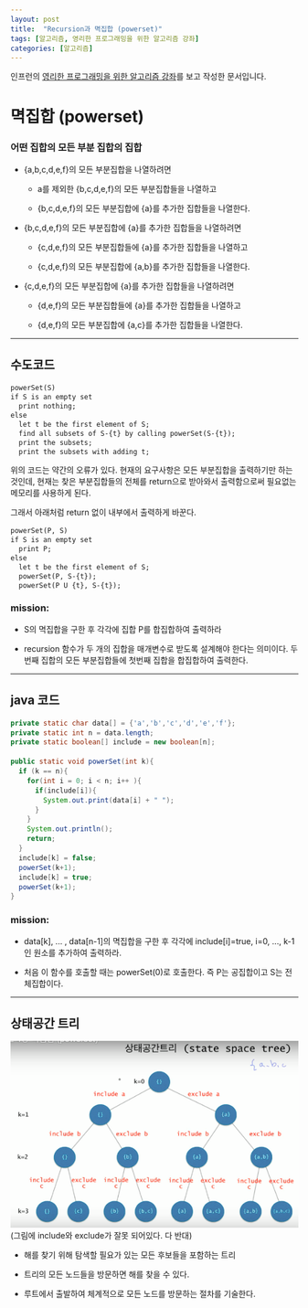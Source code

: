 ```yaml
---
layout: post
title:  "Recursion과 멱집합 (powerset)"
tags: [알고리즘, 영리한 프로그래밍을 위한 알고리즘 강좌]
categories: [알고리즘]
---
```


인프런의 [영리한 프로그래밍을 위한 알고리즘 강좌](https://www.inflearn.com/course/%EC%95%8C%EA%B3%A0%EB%A6%AC%EC%A6%98-%EA%B0%95%EC%A2%8C/)를 보고 작성한 문서입니다.

멱집합 (powerset)
==================================

### 어떤 집합의 모든 부분 집합의 집합

- {a,b,c,d,e,f}의 모든 부분집합을 나열하려면  

  - a를 제외한 {b,c,d,e,f}의 모든 부분집합들을 나열하고  

  - {b,c,d,e,f}의 모든 부분집합에 {a}를 추가한 집합들을 나열한다.  

- {b,c,d,e,f}의 모든 부분집합에 {a}를 추가한 집합들을 나열하려면  

  - {c,d,e,f}의 모든 부분집합들에 {a}를 추가한 집합들을 나열하고  

  - {c,d,e,f}의 모든 부분집합에 {a,b}를 추가한 집합들을 나열한다.  

- {c,d,e,f}의 모든 부분집합에 {a}를 추가한 집합들을 나열하려면  

  - {d,e,f}의 모든 부분집합들에 {a}를 추가한 집합들을 나열하고  

  - {d,e,f}의 모든 부분집합에 {a,c}를 추가한 집합들을 나열한다.  

---

수도코드
------

```
powerSet(S)
if S is an empty set
  print nothing;
else
  let t be the first element of S;
  find all subsets of S-{t} by calling powerSet(S-{t});
  print the subsets;
  print the subsets with adding t;

```

위의 코드는 약간의 오류가 있다. 현재의 요구사항은 모든 부분집합을 출력하기만 하는 것인데, 현재는 찾은 부분집합들의 전체를 return으로 받아와서 출력함으로써 필요없는 메모리를 사용하게 된다.  

그래서 아래처럼 return 없이 내부에서 출력하게 바꾼다.

```
powerSet(P, S)
if S is an empty set
  print P;
else
  let t be the first element of S;
  powerSet(P, S-{t});
  powerSet(P U {t}, S-{t});
```

### mission:

- S의 멱집합을 구한 후 각각에 집합 P를 합집합하여 출력하라

- recursion 함수가 두 개의 집합을 매개변수로 받도록 설계해야 한다는 의미이다. 두 번째 집합의 모든 부분집합들에 첫번째 집합을 합집합하여 출력한다.

---

java 코드  
--------

```java
private static char data[] = {'a','b','c','d','e','f'};  
private static int n = data.length;
private static boolean[] include = new boolean[n];

public static void powerSet(int k){
  if (k == n){
    for(int i = 0; i < n; i++ ){
      if(include[i]){
        System.out.print(data[i] + " ");
      }
    }
    System.out.println();
    return;
  }
  include[k] = false;
  powerSet(k+1);
  include[k] = true;
  powerSet(k+1);
}
```

### mission:  
- data[k], ... , data[n-1]의 멱집합을 구한 후 각각에 include[i]=true, i=0, ..., k-1인 원소를 추가하여 출력하라.

- 처음 이 함수를 호출할 때는 powerSet(0)로 호출한다. 즉 P는 공집합이고 S는 전체집합이다.

---

상태공간 트리
-----------

![상태공간트리](/images/algorithm/멱집합_상태공간트리.png)  
(그림에 include와 exclude가 잘못 되어있다. 다 반대)  

- 해를 찾기 위해 탐색할 필요가 있는 모든 후보들을 포함하는 트리  

- 트리의 모든 노드들을 방문하면 해를 찾을 수 있다.

- 루트에서 출발하여 체계적으로 모든 노드를 방문하는 절차를 기술한다.  
